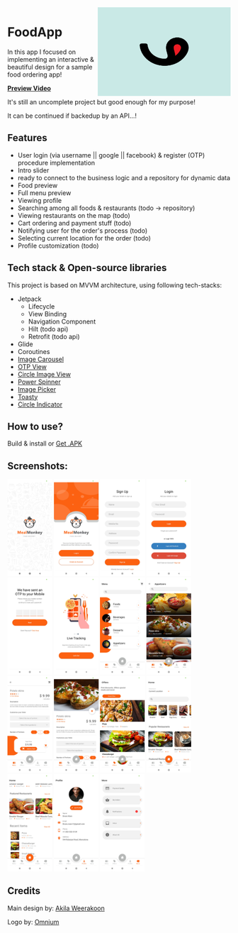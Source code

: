 <img src="icon.png" width="300px" height="200px" align="right" />

# FoodApp

In this app I focused on implementing an interactive & beautiful design for a sample food ordering app!

**[Preview Video](https://www.youtube.com/watch?v=1lklPTRa0a8)**

It's still an uncomplete project but good enough for my purpose!

It can be continued if backedup by an API...!


## Features
- User login (via username || google || facebook) & register (OTP) procedure implementation
- Intro slider
- ready to connect to the business logic and a repository for dynamic data
- Food preview 
- Full menu preview
- Viewing profile
- Searching among all foods & restaurants (todo -> repository)
- Viewing restaurants on the map (todo)
- Cart ordering and payment stuff (todo)
- Notifying user for the order's process (todo)
- Selecting current location for the order (todo)
- Profile customization (todo)

## Tech stack & Open-source libraries
This project is based on MVVM architecture, using following tech-stacks:
- Jetpack
  - Lifecycle
  - View Binding
  - Navigation Component
  - Hilt (todo api)
  - Retrofit (todo api)
- Glide
- Coroutines
- [Image Carousel](https://github.com/ImaginativeShohag/Why-Not-Image-Carousel)
- [OTP View](https://github.com/mukeshsolanki/android-otpview-pinview)
- [Circle Image View](https://github.com/hdodenhof/CircleImageView)
- [Power Spinner](https://github.com/skydoves/PowerSpinner)
- [Image Picker](https://github.com/Dhaval2404/ImagePicker)
- [Toasty](https://github.com/GrenderG/Toasty)
- [Circle Indicator](https://github.com/ongakuer/CircleIndicator)

## How to use?
Build & install or [Get .APK](https://github.com/behnawwm/foodapp/raw/master/apk/FoodApp.apk)


## Screenshots:
<p float="left">
  <img src="https://github.com/behnawwm/FoodApp/blob/master/Screenshots/splash.jpg" width="20%" >
  <img src="https://github.com/behnawwm/FoodApp/blob/master/Screenshots/main.jpg" width="20%" >
  <img src="https://github.com/behnawwm/FoodApp/blob/master/Screenshots/signup.jpg" width="20%" >
  <img src="https://github.com/behnawwm/FoodApp/blob/master/Screenshots/login.jpg" width="20%" >
  <img src="https://github.com/behnawwm/FoodApp/blob/master/Screenshots/otp.jpg" width="20%" >
  <img src="https://github.com/behnawwm/FoodApp/blob/master/Screenshots/slider.jpg" width="20%" >
  <img src="https://github.com/behnawwm/FoodApp/blob/master/Screenshots/menu.jpg" width="20%" >
  <img src="https://github.com/behnawwm/FoodApp/blob/master/Screenshots/menu_preview.jpg" width="20%" >
  <img src="https://github.com/behnawwm/FoodApp/blob/master/Screenshots/food_preview.jpg" width="20%" >
  <img src="https://github.com/behnawwm/FoodApp/blob/master/Screenshots/food_preview2.jpg" width="20%" >
  <img src="https://github.com/behnawwm/FoodApp/blob/master/Screenshots/offers.jpg" width="20%" >
  <img src="https://github.com/behnawwm/FoodApp/blob/master/Screenshots/home.jpg" width="20%" >
  <img src="https://github.com/behnawwm/FoodApp/blob/master/Screenshots/home2.jpg" width="20%" >
  <img src="https://github.com/behnawwm/FoodApp/blob/master/Screenshots/profile.jpg" width="20%" >
  <img src="https://github.com/behnawwm/FoodApp/blob/master/Screenshots/more.jpg" width="20%" >
</p>


<!-- ## Architecture
This app is based on MVVM architecture and a repository pattern.
<p align="center">
<img src="https://developer.android.com/topic/libraries/architecture/images/paging3-library-architecture.svg"/>
</p> -->

## Credits
Main design by: [Akila Weerakoon](https://www.behance.net/akilaweerakoon)

Logo by: [Omnium](https://dribbble.com/omniumstudio)

